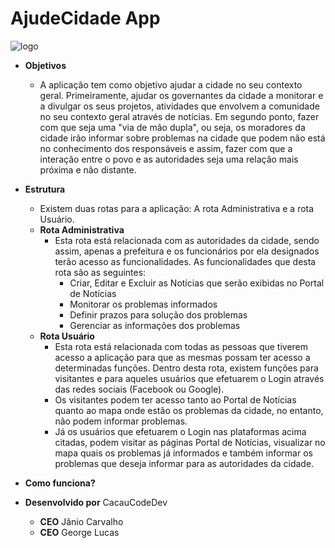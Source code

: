 ﻿# AjudeCidade App

![logo](C:\Users\georg\Pictures\logo.png)

* **Objetivos**
  * A aplicação tem como objetivo ajudar a cidade no seu contexto geral. Primeiramente, ajudar os governantes da cidade a monitorar e a divulgar os seus projetos, atividades que envolvem a comunidade no seu contexto geral através de notícias. Em segundo ponto, fazer com que seja uma "via de mão dupla", ou seja, os moradores da cidade irão informar sobre problemas na cidade que podem não está no conhecimento dos responsáveis e assim, fazer com que a interação entre o povo e as autoridades seja uma relação mais próxima e não distante. 
* **Estrutura**
  * Existem duas rotas para a aplicação: A rota Administrativa e a rota Usuário.
  * **Rota Administrativa**
    * Esta rota está relacionada com as autoridades da cidade, sendo assim, apenas a prefeitura e os funcionários por ela designados terão acesso as funcionalidades. As funcionalidades que desta rota são as seguintes:
      * Criar, Editar e Excluir as Notícias que serão exibidas no Portal de Notícias
      * Monitorar os problemas informados
      * Definir prazos para solução dos problemas
      * Gerenciar as informações dos problemas
  * **Rota Usuário**
    * Esta rota está relacionada com todas as pessoas que tiverem acesso a aplicação para que as mesmas possam ter acesso a determinadas funções. Dentro desta rota, existem funções para visitantes e para aqueles usuários que efetuarem o Login através das redes sociais (Facebook ou Google). 
    * Os visitantes podem ter acesso tanto ao Portal de Notícias quanto ao mapa onde estão os problemas da cidade, no entanto, não podem informar problemas.
    * Já os usuários que efetuarem o Login nas plataformas acima citadas, podem visitar as páginas Portal de Notícias, visualizar no mapa quais os problemas já informados e também informar os problemas que deseja informar para as autoridades da cidade.

* **Como funciona?**
* **Desenvolvido por** CacauCodeDev
  * **CEO** Jânio Carvalho
  * **CEO** George Lucas
